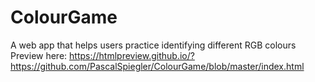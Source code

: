 # ColourGame
A web app that helps users practice identifying different RGB colours  
Preview here: https://htmlpreview.github.io/?https://github.com/PascalSpiegler/ColourGame/blob/master/index.html
